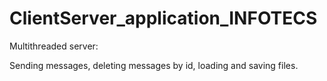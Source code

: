 # ClientServer_application_INFOTECS

Multithreaded server:

Sending messages, deleting messages by id, loading and saving files.
